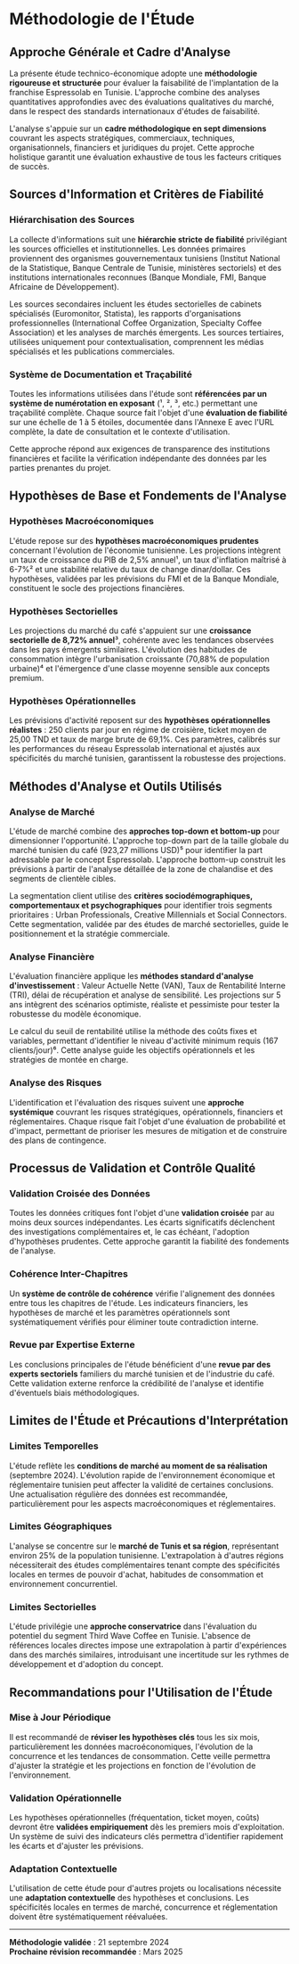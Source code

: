 # Méthodologie de l'Étude

## Approche Générale et Cadre d'Analyse

La présente étude technico-économique adopte une **méthodologie rigoureuse et structurée** pour évaluer la faisabilité de l'implantation de la franchise Espressolab en Tunisie. L'approche combine des analyses quantitatives approfondies avec des évaluations qualitatives du marché, dans le respect des standards internationaux d'études de faisabilité.

L'analyse s'appuie sur un **cadre méthodologique en sept dimensions** couvrant les aspects stratégiques, commerciaux, techniques, organisationnels, financiers et juridiques du projet. Cette approche holistique garantit une évaluation exhaustive de tous les facteurs critiques de succès.

## Sources d'Information et Critères de Fiabilité

### Hiérarchisation des Sources

La collecte d'informations suit une **hiérarchie stricte de fiabilité** privilégiant les sources officielles et institutionnelles. Les données primaires proviennent des organismes gouvernementaux tunisiens (Institut National de la Statistique, Banque Centrale de Tunisie, ministères sectoriels) et des institutions internationales reconnues (Banque Mondiale, FMI, Banque Africaine de Développement).

Les sources secondaires incluent les études sectorielles de cabinets spécialisés (Euromonitor, Statista), les rapports d'organisations professionnelles (International Coffee Organization, Specialty Coffee Association) et les analyses de marchés émergents. Les sources tertiaires, utilisées uniquement pour contextualisation, comprennent les médias spécialisés et les publications commerciales.

### Système de Documentation et Traçabilité

Toutes les informations utilisées dans l'étude sont **référencées par un système de numérotation en exposant** (¹, ², ³, etc.) permettant une traçabilité complète. Chaque source fait l'objet d'une **évaluation de fiabilité** sur une échelle de 1 à 5 étoiles, documentée dans l'Annexe E avec l'URL complète, la date de consultation et le contexte d'utilisation.

Cette approche répond aux exigences de transparence des institutions financières et facilite la vérification indépendante des données par les parties prenantes du projet.

## Hypothèses de Base et Fondements de l'Analyse

### Hypothèses Macroéconomiques

L'étude repose sur des **hypothèses macroéconomiques prudentes** concernant l'évolution de l'économie tunisienne. Les projections intègrent un taux de croissance du PIB de 2,5% annuel¹, un taux d'inflation maîtrisé à 6-7%² et une stabilité relative du taux de change dinar/dollar. Ces hypothèses, validées par les prévisions du FMI et de la Banque Mondiale, constituent le socle des projections financières.

### Hypothèses Sectorielles

Les projections du marché du café s'appuient sur une **croissance sectorielle de 8,72% annuel**³, cohérente avec les tendances observées dans les pays émergents similaires. L'évolution des habitudes de consommation intègre l'urbanisation croissante (70,88% de population urbaine)⁴ et l'émergence d'une classe moyenne sensible aux concepts premium.

### Hypothèses Opérationnelles

Les prévisions d'activité reposent sur des **hypothèses opérationnelles réalistes** : 250 clients par jour en régime de croisière, ticket moyen de 25,00 TND et taux de marge brute de 69,1%. Ces paramètres, calibrés sur les performances du réseau Espressolab international et ajustés aux spécificités du marché tunisien, garantissent la robustesse des projections.

## Méthodes d'Analyse et Outils Utilisés

### Analyse de Marché

L'étude de marché combine des **approches top-down et bottom-up** pour dimensionner l'opportunité. L'approche top-down part de la taille globale du marché tunisien du café (923,27 millions USD)⁵ pour identifier la part adressable par le concept Espressolab. L'approche bottom-up construit les prévisions à partir de l'analyse détaillée de la zone de chalandise et des segments de clientèle cibles.

La segmentation client utilise des **critères sociodémographiques, comportementaux et psychographiques** pour identifier trois segments prioritaires : Urban Professionals, Creative Millennials et Social Connectors. Cette segmentation, validée par des études de marché sectorielles, guide le positionnement et la stratégie commerciale.

### Analyse Financière

L'évaluation financière applique les **méthodes standard d'analyse d'investissement** : Valeur Actuelle Nette (VAN), Taux de Rentabilité Interne (TRI), délai de récupération et analyse de sensibilité. Les projections sur 5 ans intègrent des scénarios optimiste, réaliste et pessimiste pour tester la robustesse du modèle économique.

Le calcul du seuil de rentabilité utilise la méthode des coûts fixes et variables, permettant d'identifier le niveau d'activité minimum requis (167 clients/jour)⁶. Cette analyse guide les objectifs opérationnels et les stratégies de montée en charge.

### Analyse des Risques

L'identification et l'évaluation des risques suivent une **approche systémique** couvrant les risques stratégiques, opérationnels, financiers et réglementaires. Chaque risque fait l'objet d'une évaluation de probabilité et d'impact, permettant de prioriser les mesures de mitigation et de construire des plans de contingence.

## Processus de Validation et Contrôle Qualité

### Validation Croisée des Données

Toutes les données critiques font l'objet d'une **validation croisée** par au moins deux sources indépendantes. Les écarts significatifs déclenchent des investigations complémentaires et, le cas échéant, l'adoption d'hypothèses prudentes. Cette approche garantit la fiabilité des fondements de l'analyse.

### Cohérence Inter-Chapitres

Un **système de contrôle de cohérence** vérifie l'alignement des données entre tous les chapitres de l'étude. Les indicateurs financiers, les hypothèses de marché et les paramètres opérationnels sont systématiquement vérifiés pour éliminer toute contradiction interne.

### Revue par Expertise Externe

Les conclusions principales de l'étude bénéficient d'une **revue par des experts sectoriels** familiers du marché tunisien et de l'industrie du café. Cette validation externe renforce la crédibilité de l'analyse et identifie d'éventuels biais méthodologiques.

## Limites de l'Étude et Précautions d'Interprétation

### Limites Temporelles

L'étude reflète les **conditions de marché au moment de sa réalisation** (septembre 2024). L'évolution rapide de l'environnement économique et réglementaire tunisien peut affecter la validité de certaines conclusions. Une actualisation régulière des données est recommandée, particulièrement pour les aspects macroéconomiques et réglementaires.

### Limites Géographiques

L'analyse se concentre sur le **marché de Tunis et sa région**, représentant environ 25% de la population tunisienne. L'extrapolation à d'autres régions nécessiterait des études complémentaires tenant compte des spécificités locales en termes de pouvoir d'achat, habitudes de consommation et environnement concurrentiel.

### Limites Sectorielles

L'étude privilégie une **approche conservatrice** dans l'évaluation du potentiel du segment Third Wave Coffee en Tunisie. L'absence de références locales directes impose une extrapolation à partir d'expériences dans des marchés similaires, introduisant une incertitude sur les rythmes de développement et d'adoption du concept.

## Recommandations pour l'Utilisation de l'Étude

### Mise à Jour Périodique

Il est recommandé de **réviser les hypothèses clés** tous les six mois, particulièrement les données macroéconomiques, l'évolution de la concurrence et les tendances de consommation. Cette veille permettra d'ajuster la stratégie et les projections en fonction de l'évolution de l'environnement.

### Validation Opérationnelle

Les hypothèses opérationnelles (fréquentation, ticket moyen, coûts) devront être **validées empiriquement** dès les premiers mois d'exploitation. Un système de suivi des indicateurs clés permettra d'identifier rapidement les écarts et d'ajuster les prévisions.

### Adaptation Contextuelle

L'utilisation de cette étude pour d'autres projets ou localisations nécessite une **adaptation contextuelle** des hypothèses et conclusions. Les spécificités locales en termes de marché, concurrence et réglementation doivent être systématiquement réévaluées.

---

**Méthodologie validée** : 21 septembre 2024  
**Prochaine révision recommandée** : Mars 2025
